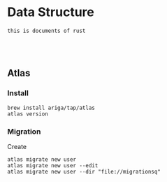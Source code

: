 <!--------------------------------------------------------------------------------- Description -->
# Data Structure
    this is documents of rust



<!--------------------------------------------------------------------------------- Resource -->
<br><br>

## Atlas  

### Install
    brew install ariga/tap/atlas
    atlas version

### Migration

Create

    atlas migrate new user
    atlas migrate new user --edit
    atlas migrate new user --dir "file://migrationsq"

